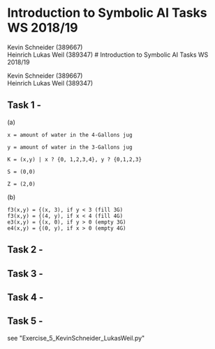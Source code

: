 # Introduction to Symbolic AI  Tasks WS 2018/19

Kevin Schneider (389667)  
Heinrich Lukas Weil (389347)  # Introduction to Symbolic AI  Tasks WS 2018/19

Kevin Schneider (389667)  
Heinrich Lukas Weil (389347)  

## Task 1 -
(a)

	x = amount of water in the 4-Gallons jug

	y = amount of water in the 3-Gallons jug

	K = (x,y) | x ? {0, 1,2,3,4}, y ? {0,1,2,3}

	S = (0,0)

	Z = (2,0)

(b)

	f3(x,y) = {(x, 3), if y < 3 (fill 3G)
	f3(x,y) = {(4, y), if x < 4 (fill 4G)
	e3(x,y) = {(x, 0), if y > 0 (empty 3G)
	e4(x,y) = {(0, y), if x > 0 (empty 4G)

## Task 2 -

## Task 3 -

## Task 4 -

## Task 5 -

see "Exercise_5_KevinSchneider_LukasWeil.py"